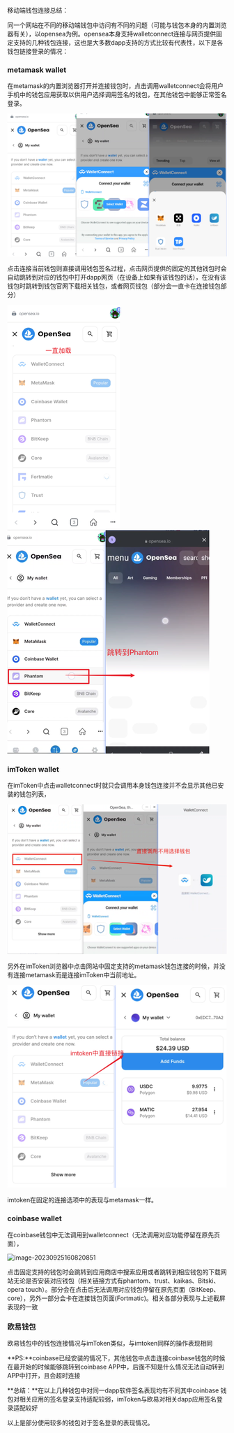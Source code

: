 移动端钱包连接总结：

同一个网站在不同的移动端钱包中访问有不同的问题（可能与钱包本身的内置浏览器有关），以opensea为例。opensea本身支持walletconnect连接与网页提供固定支持的几种钱包连接，这也是大多数dapp支持的方式比较有代表性，以下是各钱包链接登录的情况：

### metamask wallet

在metamask的内置浏览器打开并连接钱包时，点击调用walletconnect会将用户手机中的钱包应用获取以供用户选择调用签名的钱包，在其他钱包中能够正常签名登录。

![image-20230925154100593](./img/image-20230925154100593.png)



点击连接当前钱包则直接调用钱包签名过程，点击网页提供的固定的其他钱包时会自动跳转到对应的钱包中打开dapp网页（在设备上如果有该钱包的话），在没有该钱包时跳转到钱包官网下载相关钱包，或者网页钱包（部分会一直卡在连接钱包部分）

<img src="./img/image-20230925154327145.png" alt="image-20230925154327145" style="zoom:50%;" />

<img src="./img/image-20230925154548103.png" alt="image-20230925154548103" style="zoom:50%;" />



### imToken wallet

在imToken中点击walletconnect时就只会调用本身钱包连接并不会显示其他已安装的钱包列表，

![image-20230925154917343](./img/image-20230925154917343.png)



另外在imToken浏览器中点击网站中固定支持的metamask钱包连接的时候，并没有连接metamask而是连接imToken中当前地址。

![image-20230925155801945](./img/image-20230925155801945.png)

imtoken在固定的连接选项中的表现与metamask一样。



### coinbase wallet

在coinbase钱包中无法调用到walletconnect（无法调用对应功能停留在原先页面），

![image-20230925160820851](/Users/a123/Desktop/work/othervscode/mdbookDoc/src/img/image-20230925160820851.png)

点击固定支持的钱包时会跳转到应用商店中搜索应用或者跳转到相应钱包的下载网站无论是否安装对应钱包（相关链接方式有phantom、trust、kaikas、Bitski、opera touch）。部分会在点击后无法调用对应钱包停留在原先页面（BitKeep、core），另外一部分会卡在连接钱包页面(Fortmatic)。相关各部分表现与上述截屏表现的一致



### 欧易钱包

欧易钱包中的钱包连接情况与imToken类似，与imtoken同样的操作表现相同



**PS:**coinbase已经安装的情况下，其他钱包中点击连接coinbase钱包的时候在最开始的时候能够跳转到coinbase APP中，后面不知是什么情况无法自动转到APP中打开，且会超时连接



**总结：**在以上几种钱包中对同一dapp软件签名表现均有不同其中coinbase 钱包对相关应用的签名登录支持适配较弱，imToken与欧易对相关dapp应用签名登录适配较好

以上是部分使用较多的钱包对于签名登录的表现情况。